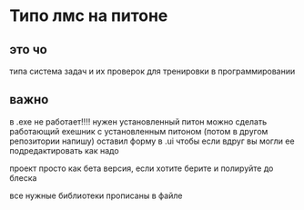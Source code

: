# Типо лмс на питоне
## это чо
типа система задач и их проверок для тренировки в программировании

##  важно

в .ехе не работает!!!! нужен установленный питон
можно сделать работающий ехешник с установленным питоном (потом в другом репозитории напишу)
оставил форму в .ui чтобы если вдруг вы могли ее подредактировать как надо

проект просто как бета версия, если хотите берите и полируйте до блеска

все нужные библиотеки прописаны в файле
